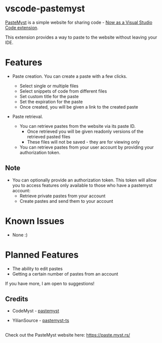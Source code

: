 # vscode-pastemyst

[PasteMyst](https://paste.myst.rs/) is a simple website for sharing code - [Now as a Visual Studio Code extension](https://marketplace.visualstudio.com/items?itemName=mellobacon.vscode-pastemyst).

This extension provides a way to paste to the website without leaving your IDE.

# Features

- Paste creation. You can create a paste with a few clicks.
    - Select single or multiple files
    - Select snippets of code from different files
    - Set custom title for the paste
    - Set the expiration for the paste
    - Once created, you will be given a link to the created paste

- Paste retrieval. 
    - You can retrieve pastes from the website via its paste ID.
        - Once retrieved you will be given readonly versions of the retrieved pasted files
        - These files will not be saved - they are for viewing only
    - You can retrieve pastes from your user account by providing your authorization token.

## Note
- You can optionally provide an authorization token. This token will allow you to access features only available to those who have a pastemyst account:
    - Retrieve private pastes from your account
    - Create pastes and send them to your account

# Known Issues
- None :)

# Planned Features
- The ability to edit pastes
- Getting a certain number of pastes from an account

If you have more, I am open to suggestions!

## Credits

- CodeMyst - [pastemyst](https://github.com/codemyst/pastemyst)

- YilianSource - [pastemyst-ts](https://github.com/YilianSource/pastemyst-ts)

##
Check out the PasteMyst website here: https://paste.myst.rs/